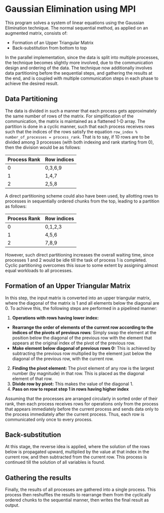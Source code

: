 # Gaussian Elimination using MPI
This program solves a system of linear equations using the Gaussian Elimination technique. The normal sequential method, as applied on an augmented matrix, consists of:
 * Formation of an Upper Triangular Matrix
 * Back-substitution from bottom to top
 
In the parallel implementation, since the data is split into multiple processes, the technique becomes slightly more involved, due to the communication design and ordering of the data. The technique now additionally involves data partitioning before the sequential steps, and gathering the results at the end, and is coupled with multiple communication steps in each phase to achieve the desired result.

## Data Partitioning
The data is divided in such a manner that each process gets approximately the same number of rows of the matrix. For simplification of the communication, the matrix is maintained as a flattened 1-D array. The partition is done in a cyclic manner, such that each process receives rows such that the indices of the rows satisfy the equation `row_index % number_of_processes = process_rank`. That is to say, if 10 rows are to be divided among 3 processes (with both indexing and rank starting from 0), then the division would be as follows:

| Process Rank 	| Row indices 	|
|--------------	|-------------	|
| 0            	| 0,3,6,9     	|
| 1            	| 1,4,7       	|
| 2            	| 2,5,8       	|

A direct partitioning scheme could also have been used, by allotting rows to processes in sequentially ordered chunks from the top, leading to a partition as follows:

| Process Rank 	| Row indices 	|
|--------------	|-------------	|
| 0            	| 0,1,2,3     	|
| 1            	| 4,5,6       	|
| 2            	| 7,8,9       	|

However, such direct partitioning increases the overall waiting time, since processes 1 and 2 would be idle till the task of process 1 is completed. Cyclic partitioning overcomes this issue to some extent by assigning almost equal workloads to all processes.

## Formation of an Upper Triangular Matrix
In this step, the input matrix is converted into an upper triangular matrix, where the diagonal of the matrix is 1 and all elements below the diagonal are 0. To achieve this, the following steps are performed in a pipelined manner:
1. **Operations with rows having lower index:**
 * **Rearrange the order of elements of the current row according to the indices of the pivots of previous rows**: Simply swap the element at the position below the diagonal of the previous row with the element that appears at the original index of the pivot of the previous row.
 * **Make element below diagonal of previous rows 0:** This is achieved by subtracting the previous row multiplied by the element just below the diagonal of the previous row, with the current row.
2. **Finding the pivot element:** The pivot element of any row is the largest number (by magnitude) in that row. This is placed as the diagonal element of that row.
3. **Divide row by pivot:** This makes the value of the diagonal 1.
4. **Pass on row to repeat step 1 in rows having higher index**

Assuming that the processes are arranged circularly in sorted order of their rank, then each process receives rows for operations only from the process that appears immediately before the current process and sends data only to the process immediately after the current process. Thus, each row is communicated only once to every process.

## Back-substitution
At this stage, the reverse idea is applied, where the solution of the rows below is propagated upward, multiplied by the value at that index in the current row, and then subtracted from the current row. This process is continued till the solution of all variables is found.

## Gathering the results
Finally, the results of all processes are gathered into a single process. This process then reshuffles the results to rearrange them from the cyclically ordered chunks to the sequential manner, then writes the final result as output.
